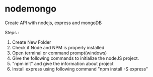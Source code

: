 # nodemongo
Create API with nodejs, express and mongoDB

Steps : <br>
<ol>
<li>Create New Folder </li>
<li>Check if Node and NPM is properly installed</li>
<li>Open terminal or command prompt(windows)</li>
<li>Give the following commands to initialize the nodeJS project.</li>
<li>"npm init" and give the information about project</li>
<li>Install express using following command "npm install -S express"</li> 
</ol>
